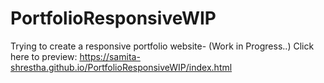 # PortfolioResponsiveWIP
Trying to create a responsive portfolio website- (Work in Progress..)
Click here to preview: https://samita-shrestha.github.io/PortfolioResponsiveWIP/index.html
